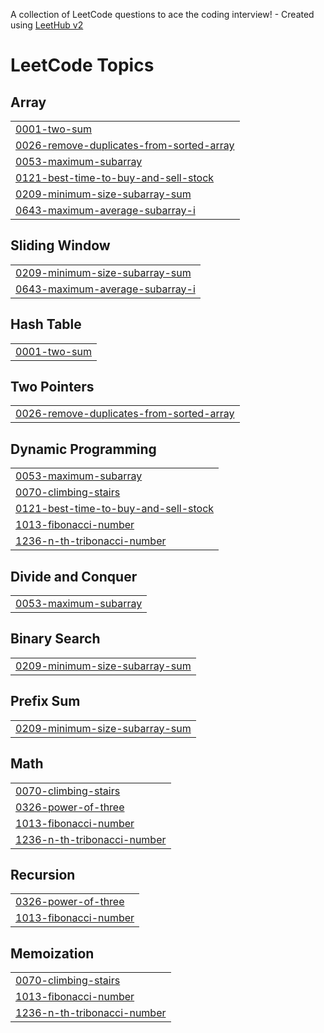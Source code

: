A collection of LeetCode questions to ace the coding interview! - Created using [LeetHub v2](https://github.com/arunbhardwaj/LeetHub-2.0)
<!---LeetCode Topics Start-->
# LeetCode Topics
## Array
|  |
| ------- |
| [0001-two-sum](https://github.com/Tejaswini-buddha/leetcode/tree/master/0001-two-sum) |
| [0026-remove-duplicates-from-sorted-array](https://github.com/Tejaswini-buddha/leetcode/tree/master/0026-remove-duplicates-from-sorted-array) |
| [0053-maximum-subarray](https://github.com/Tejaswini-buddha/leetcode/tree/master/0053-maximum-subarray) |
| [0121-best-time-to-buy-and-sell-stock](https://github.com/Tejaswini-buddha/leetcode/tree/master/0121-best-time-to-buy-and-sell-stock) |
| [0209-minimum-size-subarray-sum](https://github.com/Tejaswini-buddha/leetcode/tree/master/0209-minimum-size-subarray-sum) |
| [0643-maximum-average-subarray-i](https://github.com/Tejaswini-buddha/leetcode/tree/master/0643-maximum-average-subarray-i) |
## Sliding Window
|  |
| ------- |
| [0209-minimum-size-subarray-sum](https://github.com/Tejaswini-buddha/leetcode/tree/master/0209-minimum-size-subarray-sum) |
| [0643-maximum-average-subarray-i](https://github.com/Tejaswini-buddha/leetcode/tree/master/0643-maximum-average-subarray-i) |
## Hash Table
|  |
| ------- |
| [0001-two-sum](https://github.com/Tejaswini-buddha/leetcode/tree/master/0001-two-sum) |
## Two Pointers
|  |
| ------- |
| [0026-remove-duplicates-from-sorted-array](https://github.com/Tejaswini-buddha/leetcode/tree/master/0026-remove-duplicates-from-sorted-array) |
## Dynamic Programming
|  |
| ------- |
| [0053-maximum-subarray](https://github.com/Tejaswini-buddha/leetcode/tree/master/0053-maximum-subarray) |
| [0070-climbing-stairs](https://github.com/Tejaswini-buddha/leetcode/tree/master/0070-climbing-stairs) |
| [0121-best-time-to-buy-and-sell-stock](https://github.com/Tejaswini-buddha/leetcode/tree/master/0121-best-time-to-buy-and-sell-stock) |
| [1013-fibonacci-number](https://github.com/Tejaswini-buddha/leetcode/tree/master/1013-fibonacci-number) |
| [1236-n-th-tribonacci-number](https://github.com/Tejaswini-buddha/leetcode/tree/master/1236-n-th-tribonacci-number) |
## Divide and Conquer
|  |
| ------- |
| [0053-maximum-subarray](https://github.com/Tejaswini-buddha/leetcode/tree/master/0053-maximum-subarray) |
## Binary Search
|  |
| ------- |
| [0209-minimum-size-subarray-sum](https://github.com/Tejaswini-buddha/leetcode/tree/master/0209-minimum-size-subarray-sum) |
## Prefix Sum
|  |
| ------- |
| [0209-minimum-size-subarray-sum](https://github.com/Tejaswini-buddha/leetcode/tree/master/0209-minimum-size-subarray-sum) |
## Math
|  |
| ------- |
| [0070-climbing-stairs](https://github.com/Tejaswini-buddha/leetcode/tree/master/0070-climbing-stairs) |
| [0326-power-of-three](https://github.com/Tejaswini-buddha/leetcode/tree/master/0326-power-of-three) |
| [1013-fibonacci-number](https://github.com/Tejaswini-buddha/leetcode/tree/master/1013-fibonacci-number) |
| [1236-n-th-tribonacci-number](https://github.com/Tejaswini-buddha/leetcode/tree/master/1236-n-th-tribonacci-number) |
## Recursion
|  |
| ------- |
| [0326-power-of-three](https://github.com/Tejaswini-buddha/leetcode/tree/master/0326-power-of-three) |
| [1013-fibonacci-number](https://github.com/Tejaswini-buddha/leetcode/tree/master/1013-fibonacci-number) |
## Memoization
|  |
| ------- |
| [0070-climbing-stairs](https://github.com/Tejaswini-buddha/leetcode/tree/master/0070-climbing-stairs) |
| [1013-fibonacci-number](https://github.com/Tejaswini-buddha/leetcode/tree/master/1013-fibonacci-number) |
| [1236-n-th-tribonacci-number](https://github.com/Tejaswini-buddha/leetcode/tree/master/1236-n-th-tribonacci-number) |
<!---LeetCode Topics End-->